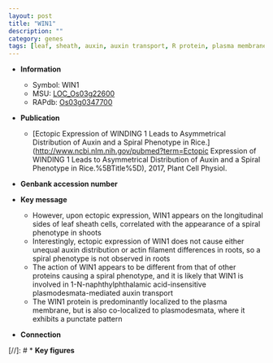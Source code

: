 ```yaml
---
layout: post
title: "WIN1"
description: ""
category: genes
tags: [leaf, sheath, auxin, auxin transport, R protein, plasma membrane]
---
```


* **Information**  
    + Symbol: WIN1  
    + MSU: [LOC_Os03g22600](http://rice.plantbiology.msu.edu/cgi-bin/ORF_infopage.cgi?orf=LOC_Os03g22600)  
    + RAPdb: [Os03g0347700](http://rapdb.dna.affrc.go.jp/viewer/gbrowse_details/irgsp1?name=Os03g0347700)  

* **Publication**  
    + [Ectopic Expression of WINDING 1 Leads to Asymmetrical Distribution of Auxin and a Spiral Phenotype in Rice.](http://www.ncbi.nlm.nih.gov/pubmed?term=Ectopic Expression of WINDING 1 Leads to Asymmetrical Distribution of Auxin and a Spiral Phenotype in Rice.%5BTitle%5D), 2017, Plant Cell Physiol.

* **Genbank accession number**  

* **Key message**  
    + However, upon ectopic expression, WIN1 appears on the longitudinal sides of leaf sheath cells, correlated with the appearance of a spiral phenotype in shoots
    + Interestingly, ectopic expression of WIN1 does not cause either unequal auxin distribution or actin filament differences in roots, so a spiral phenotype is not observed in roots
    + The action of WIN1 appears to be different from that of other proteins causing a spiral phenotype, and it is likely that WIN1 is involved in 1-N-naphthylphthalamic acid-insensitive plasmodesmata-mediated auxin transport
    + The WIN1 protein is predominantly localized to the plasma membrane, but is also co-localized to plasmodesmata, where it exhibits a punctate pattern

* **Connection**  

[//]: # * **Key figures**  


